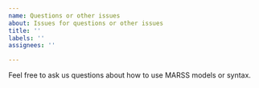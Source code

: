 ```yaml
---
name: Questions or other issues
about: Issues for questions or other issues
title: ''
labels: ''
assignees: ''

---
```


Feel free to ask us questions about how to use MARSS models or syntax.
